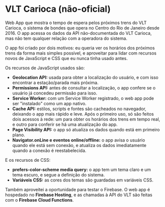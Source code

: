 # VLT Carioca (não-oficial)
Web App que mostra o tempo de espera pelos próximos trens do VLT Carioca, o sistema de bondes que opera no Centro do Rio de Janeiro desde 2016. O app acessa os dados da API não-documentada do VLT Carioca, mas não tem qualquer relação com a operadora do sistema.

O app foi criado por dois motivos: eu queria ver os horários dos próximos trens da forma mais simples possível, e aproveitar para lidar com recursos novos de JavaScript e CSS que eu nunca tinha usado antes.

Os recursos de JavaScript usados são:
- **Geolocation API:** usada para obter a localização do usuário, e com isso encontrar a estação/parada mais próxima.
- **Permissions API:** antes de consultar a localização, o app confere se o usuário já concedeu permissão para isso.
- **Service Worker:** com um Service Worker registrado, o web app pode ser "instalado" como um app nativo.
- **Cache API:** estilos, scripts e fontes são cacheados no navegador, deixando o app mais rápido e leve. Após o primeiro uso, só são feitos dois acessos à rede: um para obter os horários dos trens em tempo real, e outro para conferir se há uma atualização do app.
- **Page Visibility API:** o app só atualiza os dados quando está em primeiro plano.
- **Navigator.onLine e eventos online/offline:** o app avisa o usuário quando ele está sem conexão, e atualiza os dados imediatamente quando a conexão é reestabelecida.

E os recursos de CSS:
- **prefers-color-scheme media query:** o app tem um tema claro e um tema escuro, e segue a definição do sistema.
- **Variáveis CSS:** as cores dos temas são guardadas em variáveis CSS.

Também aproveitei a oportunidade para testar o Firebase. O web app é hospedado no **Firebase Hosting**, e as chamadas à API do VLT são feitas com o **Firebase Cloud Functions**.
